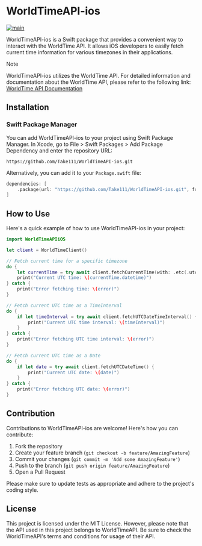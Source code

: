 # WorldTimeAPI-ios

[![main](https://github.com/Take111/WorldTimeAPI-ios/actions/workflows/main.yml/badge.svg)](https://github.com/Take111/WorldTimeAPI-ios/actions/workflows/main.yml)

WorldTimeAPI-ios is a Swift package that provides a convenient way to interact with the WorldTime API. It allows iOS developers to easily fetch current time information for various timezones in their applications.

> [!NOTE] 
> WorldTimeAPI-ios utilizes the WorldTime API. For detailed information and documentation about the WorldTime API, please refer to the following link:
[WorldTime API Documentation](http://worldtimeapi.org/)

## Installation

### Swift Package Manager

You can add WorldTimeAPI-ios to your project using Swift Package Manager. In Xcode, go to File > Swift Packages > Add Package Dependency and enter the repository URL:

```
https://github.com/Take111/WorldTimeAPI-ios.git
```

Alternatively, you can add it to your `Package.swift` file:

```swift
dependencies: [
    .package(url: "https://github.com/Take111/WorldTimeAPI-ios.git", from: "0.1.0")
]
```

## How to Use

Here's a quick example of how to use WorldTimeAPI-ios in your project:

```swift
import WorldTimeAPIiOS

let client = WorldTimeClient()

// Fetch current time for a specific timezone
do {
    let currentTime = try await client.fetchCurrentTime(with: .etc(.utc))
    print("Current UTC time: \(currentTime.datetime)")
} catch {
    print("Error fetching time: \(error)")
}

// Fetch current UTC time as a TimeInterval
do {
    if let timeInterval = try await client.fetchUTCDateTimeInterval() {
        print("Current UTC time interval: \(timeInterval)")
    }
} catch {
    print("Error fetching UTC time interval: \(error)")
}

// Fetch current UTC time as a Date
do {
    if let date = try await client.fetchUTCDateTime() {
        print("Current UTC date: \(date)")
    }
} catch {
    print("Error fetching UTC date: \(error)")
}
```

## Contribution

Contributions to WorldTimeAPI-ios are welcome! Here's how you can contribute:

1. Fork the repository
2. Create your feature branch (`git checkout -b feature/AmazingFeature`)
3. Commit your changes (`git commit -m 'Add some AmazingFeature'`)
4. Push to the branch (`git push origin feature/AmazingFeature`)
5. Open a Pull Request

Please make sure to update tests as appropriate and adhere to the project's coding style.

## License

This project is licensed under the MIT License. However, please note that the API used in this project belongs to WorldTimeAPI. Be sure to check the WorldTimeAPI's terms and conditions for usage of their API.
